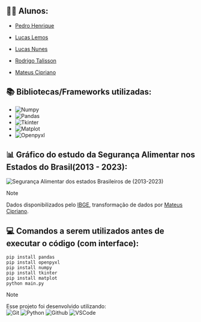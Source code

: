 ## 🧑‍🎓 Alunos:
- [Pedro Henrique](https://github.com/pedrohenridmg)

- [Lucas Lemos](https://github.com/Lucas-Gomes-Lemos)

- [Lucas Nunes](https://github.com/K1nam)

- [Rodrigo Talisson](https://github.com/KURONO000)

- [Mateus Cipriano](https://github.com/m4ttpizz4)
  
## 📚 Bibliotecas/Frameworks utilizadas:
- ![Numpy](https://img.shields.io/badge/Numpy-E34F26?style=plastic)
- ![Pandas](https://img.shields.io/badge/Pandas-E34F26?style=plastic)
- ![Tkinter](https://img.shields.io/badge/Tkinter-E34F26?style=plastic)
- ![Matplot](https://img.shields.io/badge/Matplot-E34F26?style=plastic)
- ![Openpyxl](https://img.shields.io/badge/Openpyxl-E34F26?style=plastic)

## 📊 Gráfico do estudo da Segurança Alimentar nos Estados do Brasil(2013 - 2023):
![Segurança Alimentar dos estados Brasileiros de (2013-2023)](https://github.com/user-attachments/assets/83a5247c-6f71-4c24-8a50-4a9f328e4e3e)
> [!NOTE]
> Dados disponibilizados pelo [IBGE](https://agenciadenoticias.ibge.gov.br/agencia-noticias/2012-agencia-de-noticias/noticias/39838-seguranca-alimentar-nos-domicilios-brasileiros-volta-a-crescer-em-2023), transformação de dados por [Mateus Cipriano](https://github.com/m4ttpizz4).

## 💻 Comandos a serem utilizados antes de executar o código (com interface):
```pip
pip install pandas
pip install openpyxl
pip install numpy
pip install tkinter
pip install matplot
python main.py
```

> [!NOTE]
> Esse projeto foi desenvolvido utilizando: \
> ![Git](https://img.shields.io/badge/Git-E34F26?style=plastic&logo=git&logoColor=white)
> ![Python](https://img.shields.io/badge/Python-3776AB?style=plastic&logo=python&logoColor=yellow)
> ![Github](https://img.shields.io/badge/GitHub-100000?style=plastic&logo=github&logoColor=white)
> ![VSCode](https://img.shields.io/badge/-Visual%20Studio%20Code-333333?style=plastic&logo=visual-studio-code&logoColor=007ACC)
